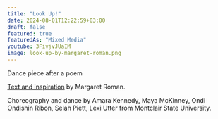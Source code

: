 ```yaml
---
title: "Look Up!"
date: 2024-08-01T12:22:59+03:00
draft: false
featured: true 
featuredAs: "Mixed Media"
youtube: 3FivjvJUaIM
image: look-up-by-margaret-roman.png
---
```

Dance piece after a poem
<!--more-->
[Text and inspiration](https://www.artsbythepeople.org/platform-review-home/2024/6/1/margaret-roman) by Margaret Roman.

Choreography and dance by Amara Kennedy, Maya McKinney, Ondi
Ondishin Ribon, Selah Piett, Lexi Utter from Montclair State University.